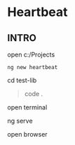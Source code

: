# Heartbeat

## INTRO

open c:/Projects

`ng new heartbeat`

cd test-lib

>code .

  open terminal 

ng serve

  open browser 

